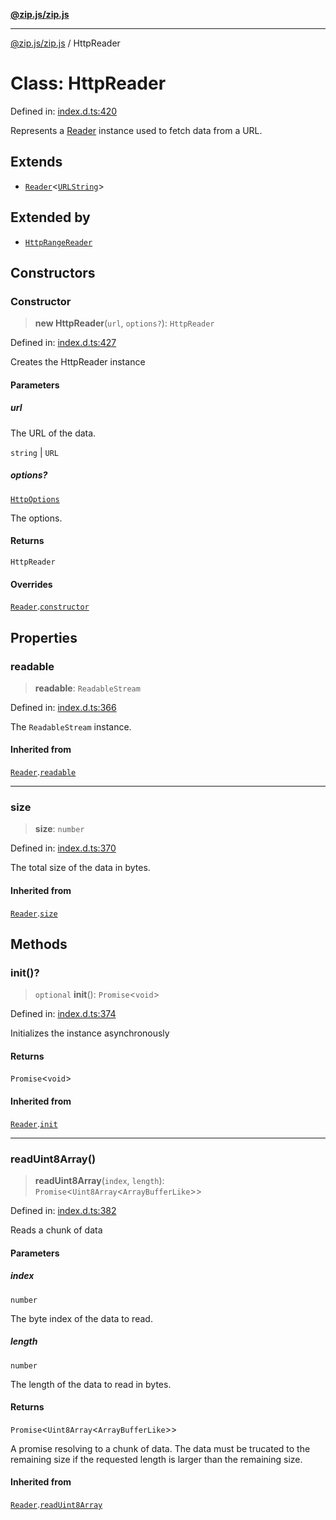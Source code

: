 [**@zip.js/zip.js**](../README.md)

***

[@zip.js/zip.js](../globals.md) / HttpReader

# Class: HttpReader

Defined in: [index.d.ts:420](https://github.com/gildas-lormeau/zip.js/blob/048592eb3ecd62abf9aa99b38374e6c15b43dfe8/index.d.ts#L420)

Represents a [Reader](Reader.md) instance used to fetch data from a URL.

## Extends

- [`Reader`](Reader.md)\<[`URLString`](../type-aliases/URLString.md)\>

## Extended by

- [`HttpRangeReader`](HttpRangeReader.md)

## Constructors

### Constructor

> **new HttpReader**(`url`, `options?`): `HttpReader`

Defined in: [index.d.ts:427](https://github.com/gildas-lormeau/zip.js/blob/048592eb3ecd62abf9aa99b38374e6c15b43dfe8/index.d.ts#L427)

Creates the HttpReader instance

#### Parameters

##### url

The URL of the data.

`string` | `URL`

##### options?

[`HttpOptions`](../interfaces/HttpOptions.md)

The options.

#### Returns

`HttpReader`

#### Overrides

[`Reader`](Reader.md).[`constructor`](Reader.md#constructor)

## Properties

### readable

> **readable**: `ReadableStream`

Defined in: [index.d.ts:366](https://github.com/gildas-lormeau/zip.js/blob/048592eb3ecd62abf9aa99b38374e6c15b43dfe8/index.d.ts#L366)

The `ReadableStream` instance.

#### Inherited from

[`Reader`](Reader.md).[`readable`](Reader.md#readable)

***

### size

> **size**: `number`

Defined in: [index.d.ts:370](https://github.com/gildas-lormeau/zip.js/blob/048592eb3ecd62abf9aa99b38374e6c15b43dfe8/index.d.ts#L370)

The total size of the data in bytes.

#### Inherited from

[`Reader`](Reader.md).[`size`](Reader.md#size)

## Methods

### init()?

> `optional` **init**(): `Promise`\<`void`\>

Defined in: [index.d.ts:374](https://github.com/gildas-lormeau/zip.js/blob/048592eb3ecd62abf9aa99b38374e6c15b43dfe8/index.d.ts#L374)

Initializes the instance asynchronously

#### Returns

`Promise`\<`void`\>

#### Inherited from

[`Reader`](Reader.md).[`init`](Reader.md#init)

***

### readUint8Array()

> **readUint8Array**(`index`, `length`): `Promise`\<`Uint8Array`\<`ArrayBufferLike`\>\>

Defined in: [index.d.ts:382](https://github.com/gildas-lormeau/zip.js/blob/048592eb3ecd62abf9aa99b38374e6c15b43dfe8/index.d.ts#L382)

Reads a chunk of data

#### Parameters

##### index

`number`

The byte index of the data to read.

##### length

`number`

The length of the data to read in bytes.

#### Returns

`Promise`\<`Uint8Array`\<`ArrayBufferLike`\>\>

A promise resolving to a chunk of data. The data must be trucated to the remaining size if the requested length is larger than the remaining size.

#### Inherited from

[`Reader`](Reader.md).[`readUint8Array`](Reader.md#readuint8array)
